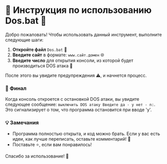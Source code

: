# 🎉 Инструкция по использованию Dos.bat 🎉

Добро пожаловать! Чтобы использовать данный инструмент, выполните следующие шаги:

1. **Откройте файл** `Dos.bat` 📂
2. **Введите сайт** в формате: `www.сайт.домен` 🌐
3. **Введите число** для открытия консоли, из которой будет производиться DOS атака 🔢

После этого вы увидите предупреждения ⚠️, и начнется процесс. 

### 🚀 Финал

Когда консоль откроется с остановкой DOS атаки, вы увидите следующее сообщение: `выключить DOS атаку Введите да - y нет - n:`. Это сигнализирует о том, что программа остановится при вводе 'y'.

### 💡 Замечания

- Программа полностью открыта, и код можно брать. Если у вас есть идеи, как лучше переписать, оставьте комментарий! 📝
- Поставьте ⭐️, если вам понравилось!

Спасибо за использование! 🙌
